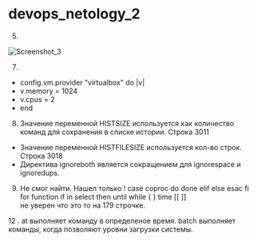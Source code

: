 # devops_netology_2
 5. 
   ![Screenshot_3](https://user-images.githubusercontent.com/95320903/149648094-e9c46795-861e-4a68-9af0-b7e891b401a3.png) 

7.  
 * config.vm.provider "virtualbox" do |v|
 * v.memory = 1024
 * v.cpus = 2
 * end 
 8. Значение переменной HISTSIZE используется как количество команд для сохранения в списке истории. Строка 3011 
* Значение переменной HISTFILESIZE используется кол-во строк. Строка 3018 
* Директива ignoreboth является сокращением для ignorespace и ignoredups. 
 9. Не смог найти. Нашел только ! case  coproc  do done elif else esac fi for function if in select then until while { } time [[ ]]  
не уверен что это то на 179 строчке. 

 12 .  at выполняет команду в определеное время. batch выполняет команды, когда позволяют уровни загрузки системы.
